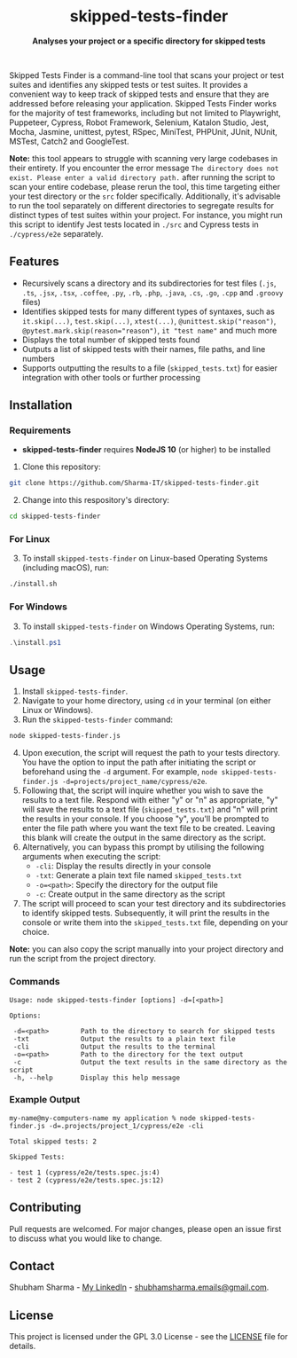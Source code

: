 <div align="center">

# skipped-tests-finder

**Analyses your project or a specific directory for skipped tests**

</div>

<br>

Skipped Tests Finder is a command-line tool that scans your project or test suites and identifies any skipped tests or test suites. It provides a convenient way to keep track of skipped tests and ensure that they are addressed before releasing your application. Skipped Tests Finder works for the majority of test frameworks, including but not limited to Playwright, Puppeteer, Cypress, Robot Framework, Selenium, Katalon Studio, Jest, Mocha, Jasmine, unittest, pytest, RSpec, MiniTest, PHPUnit, JUnit, NUnit, MSTest, Catch2 and GoogleTest.

**Note:** this tool appears to struggle with scanning very large codebases in their entirety. If you encounter the error message `The directory does not exist. Please enter a valid directory path.` after running the script to scan your entire codebase, please rerun the tool, this time targeting either your test directory or the `src` folder specifically. Additionally, it's advisable to run the tool separately on different directories to segregate results for distinct types of test suites within your project. For instance, you might run this script to identify Jest tests located in `./src` and Cypress tests in `./cypress/e2e` separately.


## Features

- Recursively scans a directory and its subdirectories for test files (`.js`, `.ts`, `.jsx`, `.tsx`, `.coffee`, `.py`, `.rb`, `.php`, `.java`, `.cs`, `.go`, `.cpp` and `.groovy` files)
- Identifies skipped tests for many different types of syntaxes, such as `it.skip(...)`, `test.skip(...)`, `xtest(...)`, `@unittest.skip("reason")`, `@pytest.mark.skip(reason="reason")`, `it "test name"` and much more
- Displays the total number of skipped tests found
- Outputs a list of skipped tests with their names, file paths, and line numbers
- Supports outputting the results to a file (`skipped_tests.txt`) for easier integration with other tools or further processing

## Installation

### Requirements

- **skipped-tests-finder** requires **NodeJS 10** (or higher) to be installed

1. Clone this repository:

```sh
git clone https://github.com/Sharma-IT/skipped-tests-finder.git
```

2. Change into this respository's directory:

```sh
cd skipped-tests-finder
```

### For Linux

3. To install `skipped-tests-finder` on Linux-based Operating Systems (including macOS), run:

```bash
./install.sh
```

### For Windows

3. To install `skipped-tests-finder` on Windows Operating Systems, run:

```powershell
.\install.ps1
```

## Usage

1. Install `skipped-tests-finder`.
2. Navigate to your home directory, using `cd` in your terminal (on either Linux or Windows).
3. Run the `skipped-tests-finder` command:
```sh
node skipped-tests-finder.js
```
4. Upon execution, the script will request the path to your tests directory. You have the option to input the path after initiating the script or beforehand using the `-d` argument. For example, `node skipped-tests-finder.js -d=projects/project_name/cypress/e2e`.
5. Following that, the script will inquire whether you wish to save the results to a text file. Respond with either "y" or "n" as appropriate, "y" will save the results to a text file (`skipped_tests.txt`) and "n" will print the results in your console. If you choose "y", you'll be prompted to enter the file path where you want the text file to be created. Leaving this blank will create the output in the same directory as the script.
6. Alternatively, you can bypass this prompt by utilising the following arguments when executing the script:
   - `-cli`: Display the results directly in your console
   - `-txt`: Generate a plain text file named `skipped_tests.txt`
   - `-o=<path>`: Specify the directory for the output file
   - `-c`: Create output in the same directory as the script
7. The script will proceed to scan your test directory and its subdirectories to identify skipped tests. Subsequently, it will print the results in the console or write them into the `skipped_tests.txt` file, depending on your choice.

**Note:** you can also copy the script manually into your project directory and run the script from the project directory.

### Commands

```
Usage: node skipped-tests-finder [options] -d=[<path>]

Options:

 -d=<path>        Path to the directory to search for skipped tests
 -txt             Output the results to a plain text file
 -cli             Output the results to the terminal
 -o=<path>        Path to the directory for the text output
 -c               Output the text results in the same directory as the script
 -h, --help       Display this help message
```

### Example Output

```
my-name@my-computers-name my application % node skipped-tests-finder.js -d=.projects/project_1/cypress/e2e -cli

Total skipped tests: 2

Skipped Tests:

- test 1 (cypress/e2e/tests.spec.js:4)
- test 2 (cypress/e2e/tests.spec.js:12)
```

## Contributing

Pull requests are welcomed. For major changes, please open an issue first to discuss what you would like to change.

## Contact

Shubham Sharma - [My LinkedIn](https://www.linkedin.com/in/sharma-it/) - shubhamsharma.emails@gmail.com.

## License

This project is licensed under the GPL 3.0 License - see the [LICENSE](LICENSE) file for details.
